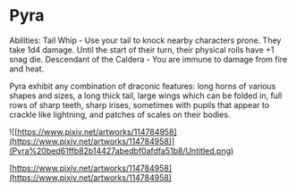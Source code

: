 # Pyra

Abilities: Tail Whip - Use your tail to knock nearby characters prone. They take 1d4 damage. Until the start of their turn, their physical rolls have +1 snag die.
Descendant of the Caldera - You are immune to damage from fire and heat.

Pyra exhibit any combination of draconic features: long horns of various shapes and sizes, a long thick tail, large wings which can be folded in, full rows of sharp teeth, sharp irises, sometimes with pupils that appear to crackle like lightning, and patches of scales on their bodies.

![[https://www.pixiv.net/artworks/114784958](https://www.pixiv.net/artworks/114784958)](Pyra%20bed61ffb82b14427abedbf0afdfa51b8/Untitled.png)

[https://www.pixiv.net/artworks/114784958](https://www.pixiv.net/artworks/114784958)
